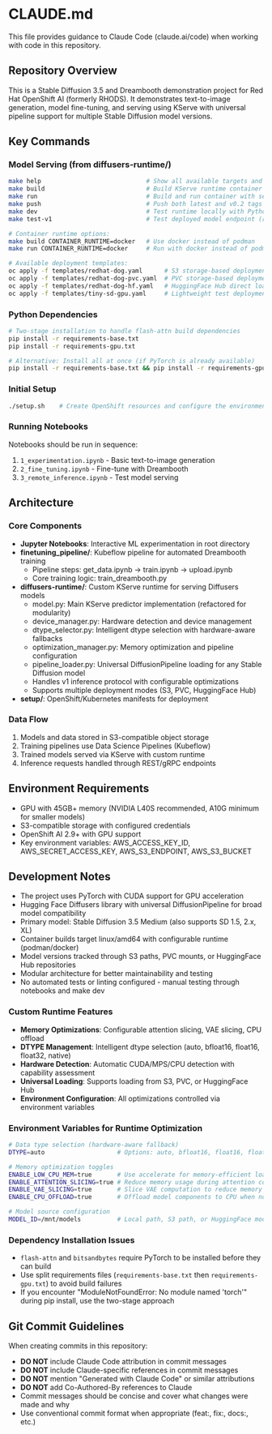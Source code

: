 # CLAUDE.md

This file provides guidance to Claude Code (claude.ai/code) when working with code in this repository.

## Repository Overview

This is a Stable Diffusion 3.5 and Dreambooth demonstration project for Red Hat OpenShift AI (formerly RHODS). It demonstrates text-to-image generation, model fine-tuning, and serving using KServe with universal pipeline support for multiple Stable Diffusion model versions.

## Key Commands

### Model Serving (from diffusers-runtime/)
```bash
make help                             # Show all available targets and usage
make build                            # Build KServe runtime container (linux/amd64)
make run                              # Build and run container with segmind/tiny-sd
make push                             # Push both latest and v0.2 tags to registry
make dev                              # Test runtime locally with Python (fast iteration)
make test-v1                          # Test deployed model endpoint (requires port-forward)

# Container runtime options:
make build CONTAINER_RUNTIME=docker   # Use docker instead of podman
make run CONTAINER_RUNTIME=docker     # Run with docker instead of podman

# Available deployment templates:
oc apply -f templates/redhat-dog.yaml      # S3 storage-based deployment
oc apply -f templates/redhat-dog-pvc.yaml  # PVC storage-based deployment  
oc apply -f templates/redhat-dog-hf.yaml   # HuggingFace Hub direct loading
oc apply -f templates/tiny-sd-gpu.yaml     # Lightweight test deployment
```

### Python Dependencies
```bash
# Two-stage installation to handle flash-attn build dependencies
pip install -r requirements-base.txt
pip install -r requirements-gpu.txt

# Alternative: Install all at once (if PyTorch is already available)
pip install -r requirements-base.txt && pip install -r requirements-gpu.txt
```

### Initial Setup
```bash
./setup.sh    # Create OpenShift resources and configure the environment
```

### Running Notebooks
Notebooks should be run in sequence:
1. `1_experimentation.ipynb` - Basic text-to-image generation
2. `2_fine_tuning.ipynb` - Fine-tune with Dreambooth
3. `3_remote_inference.ipynb` - Test model serving

## Architecture

### Core Components
- **Jupyter Notebooks**: Interactive ML experimentation in root directory
- **finetuning_pipeline/**: Kubeflow pipeline for automated Dreambooth training
  - Pipeline steps: get_data.ipynb → train.ipynb → upload.ipynb
  - Core training logic: train_dreambooth.py
- **diffusers-runtime/**: Custom KServe runtime for serving Diffusers models
  - model.py: Main KServe predictor implementation (refactored for modularity)
  - device_manager.py: Hardware detection and device management
  - dtype_selector.py: Intelligent dtype selection with hardware-aware fallbacks
  - optimization_manager.py: Memory optimization and pipeline configuration
  - pipeline_loader.py: Universal DiffusionPipeline loading for any Stable Diffusion model
  - Handles v1 inference protocol with configurable optimizations
  - Supports multiple deployment modes (S3, PVC, HuggingFace Hub)
- **setup/**: OpenShift/Kubernetes manifests for deployment

### Data Flow
1. Models and data stored in S3-compatible object storage
2. Training pipelines use Data Science Pipelines (Kubeflow)
3. Trained models served via KServe with custom runtime
4. Inference requests handled through REST/gRPC endpoints

## Environment Requirements

- GPU with 45GB+ memory (NVIDIA L40S recommended, A10G minimum for smaller models)
- S3-compatible storage with configured credentials
- OpenShift AI 2.9+ with GPU support
- Key environment variables: AWS_ACCESS_KEY_ID, AWS_SECRET_ACCESS_KEY, AWS_S3_ENDPOINT, AWS_S3_BUCKET

## Development Notes

- The project uses PyTorch with CUDA support for GPU acceleration
- Hugging Face Diffusers library with universal DiffusionPipeline for broad model compatibility
- Primary model: Stable Diffusion 3.5 Medium (also supports SD 1.5, 2.x, XL)
- Container builds target linux/amd64 with configurable runtime (podman/docker)
- Model versions tracked through S3 paths, PVC mounts, or HuggingFace Hub repositories
- Modular architecture for better maintainability and testing
- No automated tests or linting configured - manual testing through notebooks and make dev

### Custom Runtime Features
- **Memory Optimizations**: Configurable attention slicing, VAE slicing, CPU offload
- **DTYPE Management**: Intelligent dtype selection (auto, bfloat16, float16, float32, native)
- **Hardware Detection**: Automatic CUDA/MPS/CPU detection with capability assessment
- **Universal Loading**: Supports loading from S3, PVC, or HuggingFace Hub
- **Environment Configuration**: All optimizations controlled via environment variables

### Environment Variables for Runtime Optimization
```bash
# Data type selection (hardware-aware fallback)
DTYPE=auto                    # Options: auto, bfloat16, float16, float32, native

# Memory optimization toggles
ENABLE_LOW_CPU_MEM=true       # Use accelerate for memory-efficient loading
ENABLE_ATTENTION_SLICING=true # Reduce memory usage during attention computation
ENABLE_VAE_SLICING=true       # Slice VAE computation to reduce memory
ENABLE_CPU_OFFLOAD=true       # Offload model components to CPU when not in use

# Model source configuration
MODEL_ID=/mnt/models          # Local path, S3 path, or HuggingFace model ID
```

### Dependency Installation Issues
- `flash-attn` and `bitsandbytes` require PyTorch to be installed before they can build
- Use split requirements files (`requirements-base.txt` then `requirements-gpu.txt`) to avoid build failures
- If you encounter "ModuleNotFoundError: No module named 'torch'" during pip install, use the two-stage approach

## Git Commit Guidelines

When creating commits in this repository:
- **DO NOT** include Claude Code attribution in commit messages
- **DO NOT** include Claude-specific references in commit messages
- **DO NOT** mention "Generated with Claude Code" or similar attributions
- **DO NOT** add Co-Authored-By references to Claude
- Commit messages should be concise and cover what changes were made and why
- Use conventional commit format when appropriate (feat:, fix:, docs:, etc.)